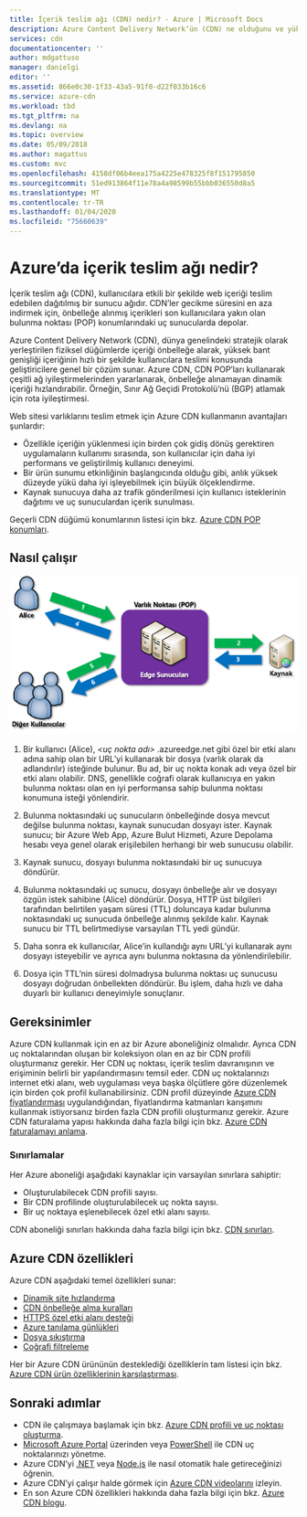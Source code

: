 ```yaml
---
title: İçerik teslim ağı (CDN) nedir? - Azure | Microsoft Docs
description: Azure Content Delivery Network’ün (CDN) ne olduğunu ve yüksek bant genişliği içeriği teslimi gerçekleştirmek için nasıl kullanılacağını öğrenin.
services: cdn
documentationcenter: ''
author: mdgattuso
manager: danielgi
editor: ''
ms.assetid: 866e0c30-1f33-43a5-91f0-d22f033b16c6
ms.service: azure-cdn
ms.workload: tbd
ms.tgt_pltfrm: na
ms.devlang: na
ms.topic: overview
ms.date: 05/09/2018
ms.author: magattus
ms.custom: mvc
ms.openlocfilehash: 4158df06b4eea175a4225e478325f8f151795850
ms.sourcegitcommit: 51ed913864f11e78a4a98599b55bbb036550d8a5
ms.translationtype: MT
ms.contentlocale: tr-TR
ms.lasthandoff: 01/04/2020
ms.locfileid: "75660639"
---
```

# <a name="what-is-a-content-delivery-network-on-azure"></a>Azure’da içerik teslim ağı nedir?
İçerik teslim ağı (CDN), kullanıcılara etkili bir şekilde web içeriği teslim edebilen dağıtılmış bir sunucu ağıdır. CDN’ler gecikme süresini en aza indirmek için, önbelleğe alınmış içerikleri son kullanıcılara yakın olan bulunma noktası (POP) konumlarındaki uç sunucularda depolar. 

Azure Content Delivery Network (CDN), dünya genelindeki stratejik olarak yerleştirilen fiziksel düğümlerde içeriği önbelleğe alarak, yüksek bant genişliği içeriğinin hızlı bir şekilde kullanıcılara teslimi konusunda geliştiricilere genel bir çözüm sunar. Azure CDN, CDN POP’ları kullanarak çeşitli ağ iyileştirmelerinden yararlanarak, önbelleğe alınamayan dinamik içeriği hızlandırabilir. Örneğin, Sınır Ağ Geçidi Protokolü’nü (BGP) atlamak için rota iyileştirmesi.

Web sitesi varlıklarını teslim etmek için Azure CDN kullanmanın avantajları şunlardır:

* Özellikle içeriğin yüklenmesi için birden çok gidiş dönüş gerektiren uygulamaların kullanımı sırasında, son kullanıcılar için daha iyi performans ve geliştirilmiş kullanıcı deneyimi.
* Bir ürün sunumu etkinliğinin başlangıcında olduğu gibi, anlık yüksek düzeyde yükü daha iyi işleyebilmek için büyük ölçeklendirme.
* Kaynak sunucuya daha az trafik gönderilmesi için kullanıcı isteklerinin dağıtımı ve uç sunuculardan içerik sunulması.

Geçerli CDN düğümü konumlarının listesi için bkz. [Azure CDN POP konumları](cdn-pop-locations.md).

## <a name="how-it-works"></a>Nasıl çalışır
![CDN'ye Genel Bakış](./media/cdn-overview/cdn-overview.png)

1. Bir kullanıcı (Alice), _&lt;uç nokta adı&gt;_ .azureedge.net gibi özel bir etki alanı adına sahip olan bir URL’yi kullanarak bir dosya (varlık olarak da adlandırılır) isteğinde bulunur. Bu ad, bir uç nokta konak adı veya özel bir etki alanı olabilir. DNS, genellikle coğrafi olarak kullanıcıya en yakın bulunma noktası olan en iyi performansa sahip bulunma noktası konumuna isteği yönlendirir.
    
2. Bulunma noktasındaki uç sunucuların önbelleğinde dosya mevcut değilse bulunma noktası, kaynak sunucudan dosyayı ister. Kaynak sunucu; bir Azure Web App, Azure Bulut Hizmeti, Azure Depolama hesabı veya genel olarak erişilebilen herhangi bir web sunucusu olabilir.
   
3. Kaynak sunucu, dosyayı bulunma noktasındaki bir uç sunucuya döndürür.
    
4. Bulunma noktasındaki uç sunucu, dosyayı önbelleğe alır ve dosyayı özgün istek sahibine (Alice) döndürür. Dosya, HTTP üst bilgileri tarafından belirtilen yaşam süresi (TTL) doluncaya kadar bulunma noktasındaki uç sunucuda önbelleğe alınmış şekilde kalır. Kaynak sunucu bir TTL belirtmediyse varsayılan TTL yedi gündür.
    
5. Daha sonra ek kullanıcılar, Alice’in kullandığı aynı URL’yi kullanarak aynı dosyayı isteyebilir ve ayrıca aynı bulunma noktasına da yönlendirilebilir.
    
6. Dosya için TTL’nin süresi dolmadıysa bulunma noktası uç sunucusu dosyayı doğrudan önbellekten döndürür. Bu işlem, daha hızlı ve daha duyarlı bir kullanıcı deneyimiyle sonuçlanır.

## <a name="requirements"></a>Gereksinimler
Azure CDN kullanmak için en az bir Azure aboneliğiniz olmalıdır. Ayrıca CDN uç noktalarından oluşan bir koleksiyon olan en az bir CDN profili oluşturmanız gerekir. Her CDN uç noktası, içerik teslim davranışının ve erişiminin belirli bir yapılandırmasını temsil eder. CDN uç noktalarınızı internet etki alanı, web uygulaması veya başka ölçütlere göre düzenlemek için birden çok profil kullanabilirsiniz. CDN profil düzeyinde [Azure CDN fiyatlandırması](https://azure.microsoft.com/pricing/details/cdn/) uygulandığından, fiyatlandırma katmanları karışımını kullanmak istiyorsanız birden fazla CDN profili oluşturmanız gerekir. Azure CDN faturalama yapısı hakkında daha fazla bilgi için bkz. [Azure CDN faturalamayı anlama](cdn-billing.md).

### <a name="limitations"></a>Sınırlamalar
Her Azure aboneliği aşağıdaki kaynaklar için varsayılan sınırlara sahiptir:
 - Oluşturulabilecek CDN profili sayısı.
 - Bir CDN profilinde oluşturulabilecek uç nokta sayısı. 
 - Bir uç noktaya eşlenebilecek özel etki alanı sayısı.

CDN aboneliği sınırları hakkında daha fazla bilgi için bkz. [CDN sınırları](https://docs.microsoft.com/azure/azure-resource-manager/management/azure-subscription-service-limits).
    
## <a name="azure-cdn-features"></a>Azure CDN özellikleri
Azure CDN aşağıdaki temel özellikleri sunar:

- [Dinamik site hızlandırma](cdn-dynamic-site-acceleration.md)
- [CDN önbelleğe alma kuralları](cdn-caching-rules.md)
- [HTTPS özel etki alanı desteği](cdn-custom-ssl.md)
- [Azure tanılama günlükleri](cdn-azure-diagnostic-logs.md)
- [Dosya sıkıştırma](cdn-improve-performance.md)
- [Coğrafi filtreleme](cdn-restrict-access-by-country.md)

Her bir Azure CDN ürününün desteklediği özelliklerin tam listesi için bkz. [Azure CDN ürün özelliklerinin karşılaştırması](cdn-features.md).

## <a name="next-steps"></a>Sonraki adımlar
- CDN ile çalışmaya başlamak için bkz. [Azure CDN profili ve uç noktası oluşturma](cdn-create-new-endpoint.md).
- [Microsoft Azure Portal](https://portal.azure.com) üzerinden veya [PowerShell](cdn-manage-powershell.md) ile CDN uç noktalarınızı yönetme.
- Azure CDN’yi [.NET](cdn-app-dev-net.md) veya [Node.js](cdn-app-dev-node.md) ile nasıl otomatik hale getireceğinizi öğrenin.
- Azure CDN’yi çalışır halde görmek için [Azure CDN videolarını](https://azure.microsoft.com/resources/videos/index/?services=cdn&sort=newest) izleyin.
- En son Azure CDN özellikleri hakkında daha fazla bilgi için bkz. [Azure CDN blogu](https://azure.microsoft.com/blog/tag/azure-cdn/).
